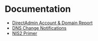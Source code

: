 
# Documentation

- [DirectAdmin Account & Domain Report](da_report.md)
- [DNS Change Notifications](dns_change_notifications.md)
- [NIS2 Primer](NIS2.md)

